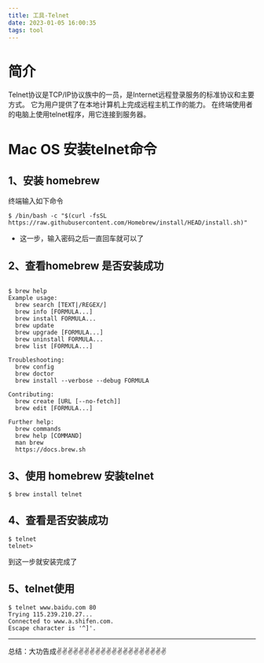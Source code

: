 ```yaml
---
title: 工具-Telnet
date: 2023-01-05 16:00:35
tags: tool
---
```


<meta name="referrer" content="no-referrer"/>


# 简介

Telnet协议是TCP/IP协议族中的一员，是Internet远程登录服务的标准协议和主要方式。 它为用户提供了在本地计算机上完成远程主机工作的能力。 在终端使用者的电脑上使用telnet程序，用它连接到服务器。

# Mac OS 安装telnet命令

## 1、安装 homebrew

终端输入如下命令

```
$ /bin/bash -c "$(curl -fsSL https://raw.githubusercontent.com/Homebrew/install/HEAD/install.sh)"
```

* 这一步，输入密码之后一直回车就可以了

##  2、查看homebrew 是否安装成功

```

$ brew help
Example usage:
  brew search [TEXT|/REGEX/]
  brew info [FORMULA...]
  brew install FORMULA...
  brew update
  brew upgrade [FORMULA...]
  brew uninstall FORMULA...
  brew list [FORMULA...]

Troubleshooting:
  brew config
  brew doctor
  brew install --verbose --debug FORMULA

Contributing:
  brew create [URL [--no-fetch]]
  brew edit [FORMULA...]

Further help:
  brew commands
  brew help [COMMAND]
  man brew
  https://docs.brew.sh
```

## 3、使用 homebrew 安装telnet

```
$ brew install telnet
```
## 4、查看是否安装成功
```
$ telnet
telnet> 
```
到这一步就安装完成了

## 5、telnet使用

```
$ telnet www.baidu.com 80
Trying 115.239.210.27...
Connected to www.a.shifen.com.
Escape character is '^]'.
```

---
总结：大功告成✌️✌️✌️✌️✌️✌️✌️✌️✌️✌️✌️✌️✌️✌️✌️✌️✌️✌️✌️✌️
